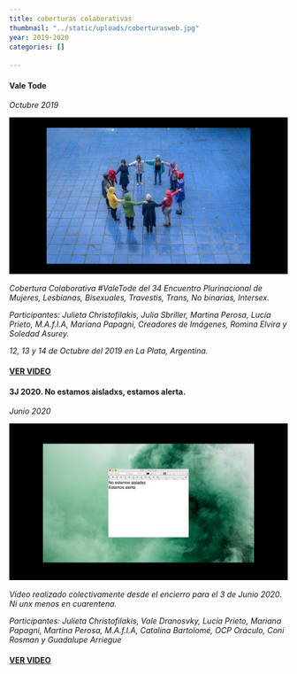 ```yaml
---
title: coberturas colaborativas
thumbnail: "../static/uploads/coberturasweb.jpg"
year: 2019-2020
categories: []

---
```

#### Vale Tode

_Octubre 2019_

![](../static/uploads/coberturasweb.jpg)

_Cobertura Colaborativa #ValeTode del 34 Encuentro Plurinacional de Mujeres, Lesbianas, Bisexuales, Travestis, Trans, No binarias, Intersex._

_Participantes: Julieta Christofilakis, Julia Sbriller, Martina Perosa, Lucía Prieto, M.A.f.I.A, Mariana Papagni, Creadores de Imágenes, Romina Elvira y Soledad Asurey._

_12, 13 y 14 de Octubre del 2019 en La Plata, Argentina._

#### [VER VIDEO](https://www.instagram.com/tv/B3ziAb8FWSM/)

#### 3J 2020. No estamos aisladxs, estamos alerta.

_Junio 2020_

![](../static/uploads/coberturas2.jpg)

_Video realizado colectivamente desde el encierro para el 3 de Junio 2020. Ni unx menos en cuarentena._

_Participantes: Julieta Christofilakis, Vale Dranosvky, Lucía Prieto, Mariana Papagni, Martina Perosa, M.A.f.I.A, Catalina Bartolomé, OCP Oráculo, Coni Rosman y Guadalupe Arriegue_

#### [VER VIDEO](https://www.instagram.com/tv/CA-dC5WA7EE/)